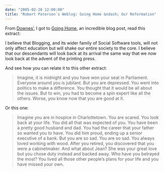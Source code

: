 ```yaml
---
date: "2005-02-28 12:00:00"
title: "Robert Paterson´s Weblog: Going Home &ndash; Our Reformation"
---
```




From [Downes&rsquo;](http://www.downes.ca), I got to [Going Home](http://smartpei.typepad.com/robert_patersons_weblog/2005/02/going_home_our_.html), an incredible blog post, read this extract:

> 
I believe that Blogging, and its wider family of Social Software tools, will not only affect education but will shake our entire society to the core. I believe that our descendants will look back at its arrival the same way that we now look back at the advent of the printing press.


And see how you can relate it to this other extract:

> Imagine, it is midnight and you have won your seat in Parliament. Everyone around you is jubilant. But you are depressed. You went into politics to make a difference. You thought that it would be all about the issues. But to win, you had to become a spin expert like all the others. Worse, you know now that you are good at it.


Or this one:

> Imagine you are in hospice in Charlottetown. You are scared. You look back at your life. You did all that was expected of you. You have been a pretty good husband and dad. You had the career that your father so wanted you to have. You did him proud, ending up a senior executive of a bank. But you are so sad. You are so sad. You always loved working with wood. After you retired, you discovered that you were a cabinetmaker. And what about Jean? She was your great love but you chose duty instead and backed away. Who have you betrayed the most? You lived all those other people&rsquo;s plans for your life and you have missed your own.


